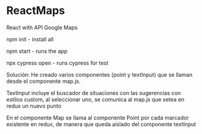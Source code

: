 # ReactMaps
React with API Google Maps

npm init - install all

npm start - runs the app 

npx cypress open - runs cypress for test


Solución:
He creado varios componentes (point y textInput) que se llaman desde el componente map.js.

TextInput incluye el buscador de situaciones con las sugerencias con estilos custom, al seleccionar uno, se comunica al map.js que setea en redux un nuevo punto

En el componente Map se llama al componente Point por cada marcador existente en redux, de manera que queda aislado del componente textInput 

